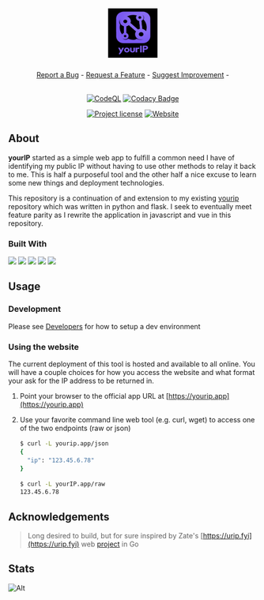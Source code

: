 <h1 align="center">
  <a href="https://github.com/mauvehed/yourIP.app">
    <img src="docs/images/yourIP_logo.png" alt="yourIP Logo" width="100" height="100">
  </a>
</h1>

<div align="center">
  <a href="https://github.com/mauvehed/yourIP.app/issues/new?assignees=&labels=bug&template=01_BUG_REPORT.md&title=bug%3A+">Report a Bug</a>
  -
  <a href="https://github.com/mauvehed/yourIP.app/issues/new?assignees=&labels=enhancement&template=02_FEATURE_REQUEST.md&title=feat%3A+">Request a Feature</a>
  -
  <a href="https://github.com/mauvehed/yourIP.app/issues/new?assignees=&labels=enhancement&template=03_CODEBASE_IMPROVEMENT.md&title=dev%3A+">Suggest Improvement</a>
  -

</div>

<div align="center">
<br />

[![CodeQL](https://github.com/mauvehed/yourIP.app/actions/workflows/codeql-analysis.yml/badge.svg?branch=main)](https://github.com/mauvehed/yourIP.app/actions/workflows/codeql-analysis.yml)
[![Codacy Badge](https://app.codacy.com/project/badge/Grade/4ec1fc69d8a14048a80124167f6f7664)](https://www.codacy.com/gh/mauvehed/yourIP.app/dashboard)

[![Project license](https://img.shields.io/github/license/mauvehed/yourip.app.svg?style=flat-square)](LICENSE)
[![Website](https://img.shields.io/website?url=https%3A%2F%2FyourIP.app)](https://yourip.app)

</div>

## About

**yourIP** started as a simple web app to fulfill a common need I have of identifying my public IP without having to use other methods to relay it back to me. This is half a purposeful tool and the other half a nice excuse to learn some new things and deployment technologies.

This repository is a continuation of and extension to my existing [yourip](https://github.com/mauvehed/yourip) repository which was written in python and flask. I seek to eventually meet feature parity as I rewrite the application in javascript and vue in this repository.

### Built With

<img src="https://img.shields.io/badge/Javascript-3776AB?style=for-the-badge&logo=python&logoColor=white" />
<img src="https://img.shields.io/badge/Vue-000000?style=for-the-badge&logo=flask&logoColor=white" /> 
<img src="https://img.shields.io/badge/Visual_Studio_Code-3776AB?style=for-the-badge&logo=visual%20studio%20code&logoColor=white" />
<img src="https://img.shields.io/badge/Vite-000000?style=for-the-badge&logo=flask&logoColor=white" /> 
<img src="https://img.shields.io/badge/Vercel-3776AB?style=for-the-badge&logo=visual%20studio%20code&logoColor=white" />

## Usage

### Development

Please see [Developers](docs/DEVELOPERS.md) for how to setup a dev environment

### Using the website

The current deployment of this tool is hosted and available to all online. You will have a couple choices for how you access
the website and what format your ask for the IP address to be returned in.

1. Point your browser to the official app URL at [https://yourip.app](https://yourip.app)
2. Use your favorite command line web tool (e.g. curl, wget) to access one of the two endpoints (raw or json)

   ```sh
   $ curl -L yourip.app/json
   {
     "ip": "123.45.6.78"
   }
   ```

   ```sh
   $ curl -L yourIP.app/raw
   123.45.6.78
   ```

## Acknowledgements

> Long desired to build, but for sure inspired by Zate's [https://urip.fyi](https://urip.fyi) web [project](https://github.com/Zate/urip.fyi) in Go

## Stats

![Alt](https://repobeats.axiom.co/api/embed/51a6836661e51cd2af55de642d907d4b57abef75.svg "Repobeats analytics image")
